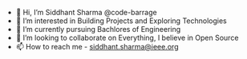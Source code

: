 - 👋 Hi, I’m Siddhant Sharma @code-barrage
- 👀 I’m interested in Building Projects and Exploring Technologies
- 🌱 I’m currently pursuing Bachlores of Engineering 
- 💞️ I’m looking to collaborate on Everything, I believe in Open Source  
- 📫 How to reach me - siddhant.sharma@ieee.org

<!---
code-barrage/code-barrage is a ✨ special ✨ repository because its `README.md` (this file) appears on your GitHub profile.
You can click the Preview link to take a look at your changes.
--->
